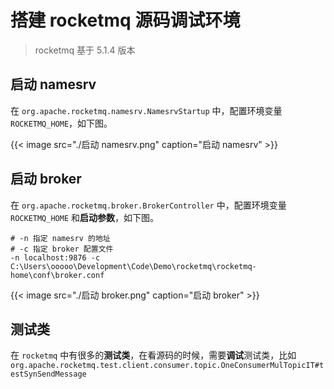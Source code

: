 # 搭建 rocketmq 源码调试环境


> rocketmq 基于 5.1.4 版本

## 启动 namesrv

在 `org.apache.rocketmq.namesrv.NamesrvStartup` 中，配置环境变量 `ROCKETMQ_HOME`，如下图。

{{< image src="./启动 namesrv.png" caption="启动 namesrv" >}}

## 启动 broker

在 `org.apache.rocketmq.broker.BrokerController` 中，配置环境变量 `ROCKETMQ_HOME` 和**启动参数**，如下图。

```
# -n 指定 namesrv 的地址
# -c 指定 broker 配置文件
-n localhost:9876 -c C:\Users\ooooo\Development\Code\Demo\rocketmq\rocketmq-home\conf\broker.conf
```

{{< image src="./启动 broker.png" caption="启动 broker" >}}


## 测试类

在 `rocketmq` 中有很多的**测试类**，在看源码的时候，需要**调试**测试类，比如 `org.apache.rocketmq.test.client.consumer.topic.OneConsumerMulTopicIT#testSynSendMessage`
